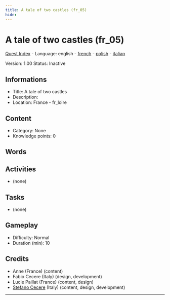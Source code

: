```yaml
---
title: A tale of two castles (fr_05)
hide:
---
```


# A tale of two castles (fr_05)
[Quest Index](./index.md) - Language: english - [french](./fr_05.fr.md) - [polish](./fr_05.pl.md) - [italian](./fr_05.it.md)

Version: 1.00
Status: Inactive

## Informations

- Title: A tale of two castles
- Description: 
- Location: France - fr_loire
## Content
- Category: None
- Knowledge points: 0
## Words
## Activities
- (none)

## Tasks
- (none)
## Gameplay
- Difficulty: Normal
- Duration (min): 10
## Credits
- Anne (France) (content)
- Fabio Cecere (Italy) (design, development)
- Lucie Paillat (France) (content, design)
- [Stefano Cecere](https://stefanocecere.com) (Italy) (content, design, development)

---

